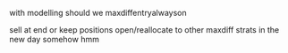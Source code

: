 
with modelling
should we maxdiffentryalwayson

sell at end or keep positions open/reallocate to other maxdiff strats in the new day somehow hmm
